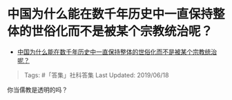 # 中国为什么能在数千年历史中一直保持整体的世俗化而不是被某个宗教统治呢？
- [中国为什么能在数千年历史中一直保持整体的世俗化而不是被某个宗教统治呢？](https://www.zhihu.com/question/24782838/answer/719839422)

>Tags: #「答集」社科答集
>Last Updated: 2019/06/18

你当儒教是透明的吗？